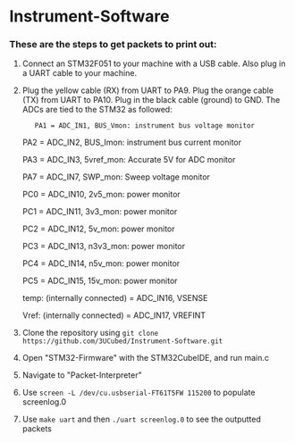 # Instrument-Software
### These are the steps to get packets to print out:
  1. Connect an STM32F051 to your machine with a USB cable. Also plug in a UART cable to your machine.
  2. Plug the yellow cable (RX) from UART to PA9. Plug the orange cable (TX) from UART to PA10. Plug in the black cable (ground) to GND. The ADCs are tied      to the STM32 as followed:

         	PA1 = ADC_IN1, BUS_Vmon: instrument bus voltage monitor
	 
	 	PA2 = ADC_IN2, BUS_Imon: instrument bus current monitor
	 
	 	PA3 = ADC_IN3, 5vref_mon: Accurate 5V for ADC monitor
	 
	 	PA7 = ADC_IN7, SWP_mon: Sweep voltage monitor
	 
	 	PC0 = ADC_IN10, 2v5_mon: power monitor
	 
	 	PC1 = ADC_IN11, 3v3_mon: power monitor
	 
	 	PC2 = ADC_IN12, 5v_mon: power monitor
	 
	 	PC3 = ADC_IN13, n3v3_mon: power monitor
	 
	 	PC4 = ADC_IN14, n5v_mon: power monitor
	 
	 	PC5 = ADC_IN15, 15v_mon: power monitor
	 
	 	temp: (internally connected) = ADC_IN16, VSENSE
	 
	 	Vref: (internally connected) = ADC_IN17, VREFINT
	 
  3. Clone the repository using `git clone https://github.com/3UCubed/Instrument-Software.git`
  4. Open "STM32-Firmware" with the STM32CubeIDE, and run main.c
  5. Navigate to "Packet-Interpreter"
  6. Use `screen -L /dev/cu.usbserial-FT61T5FW 115200` to populate screenlog.0
  7. Use `make uart` and then `./uart screenlog.0` to see the outputted packets
